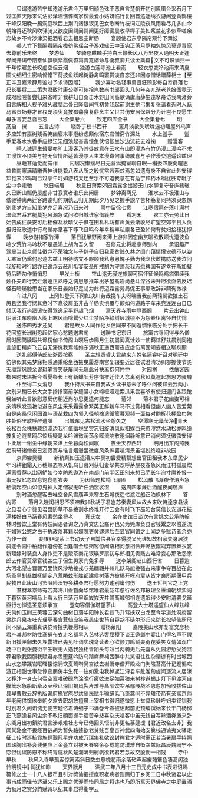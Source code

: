 <!-- { "loadSidebar": true } -->
　　只谓逺游苦宁知逺游乐君今万里归顔色殊不恶自言楚帆开初别鳯凰台采石月下过匡庐天际来试沽彭泽酒憔悴陶家栁最爱小姑妍临行复回首逺逐绣衣游闲登黄鹤楼千峰汉阳晚一鴈洞庭秋西上荆门渚银钗见巴女歌断竹枝词江陵夜风雨看尽几多山今朝始得还秋风吹驿骑又欲度闽闗闽闗闻更好瘴雾晨收早椰子美如浆兰花多似草嗟余恋故乡不肯渉津梁把酒看君去相思空断肠
　　宴顾使君东亭隔帘观竹下舞妓
　　美人竹下舞醉看隔帘栊彷佛瑶台子游戏緑云中玉钩正荡月罗袖忽惊风莫逐青鸾去尊前乐未终
　　梦游仙
　　梦骑苍麒麟手持白玉鞭长风八万里夜入通明天正逢绛阙开谒帝陪羣仙飘飖紫霞佩杳霭青霓旃命与衞叔卿共读金蘂篇文不可识谪归一千年惊寤忽长叹虚空但云烟
　　独游白莲寺池上看雨
　　轻衣忽变冷池雨来清夏圆文细细生密响翛翛下荷披鱼跃起树静禽鸣罢赏淡自忘还非因与僧话赠薛相士【至正辛丑嘉禾薛月鉴过予求诗因赠】
　　我少喜功名轻事勇且狂顾影每自竒磊落七尺长要将二三策为君致时康公卿可俯拾岂数尚书郎回头几何年突兀渐老苍始图竟无成艰险嗟备尝归来省昨非我耕妇自桑击木野田间高歌诵虞唐薛生逺拏舟访我南渚旁自言解相人视予难乆藏脑后骨已隆睂间气初黄我起前谢生弛弓懒复张请看近时人跃马富贵场非才冒权宠湏臾竟披猖鼎食复鼎烹主父世共伤安居保常分为计岂不良愿生毋多言妄念吾已忘
　　大全集巻六
　　钦定四库全书
　　大全集巻七
　　明　髙启　撰
　　五言古诗
　　晓卧丁校书西轩
　　窻月淡欲失昽昽逼初曙屋外鸟声多应知有嘉树残香掩幽寝末事澄纷虑颇似宿东岩僧斋竹深处
　　水上盥手
　　盥手爱春水水香手应緑沄沄细浪起杳杳惊鱼伏怊怅坐沙边流花去难掬
　　赠漫客
　　畸人诚逹生聱叟亦旷士漫客乃其徒放意在云水有山即漫游有竹仍漫止漫吟不求工漫饮不须美与物无留情所适皆漫尔人生本漫寄何事纷戚喜与子作漫交逍遥论兹理
　　昼睡甚适觉而有作
　　闲居况懒拙尽日无营爲掩室聊自眠一榻委四肢向暄思益昏南窻满晴曦吾神谁能絷八表从所之殷忧常苦萦兹焉忽如遗有身不自省此外安得知觉来邻鸡鸣已过亭午时如游钧天还至乐不可追我意在有适宁顾朽木嗤犹胜夸毗子尘中争走驰
　　秋日端居
　　秋意日萧索郊园霜露余岀游无山水聊复守吾庐巷辙久已断山瓢仍屡虚非甘寂寞者谁乐此闲居
　　梦钟离两兄
　　淮水去不极淮山与偕驰钟离两迁客路逺归何期孰云归无期此夕乃见之握手説辛苦杯觞复同持须臾忽惊别我梦方自知虽梦亦足喜况乃归来时
　　雨中留徐七贲
　　江寒宿雨在落叶满村湿留君系君艇莫犯风潮急试问欲归城谁家借簔笠
　　看刈禾
　　农工亦云劳此日始告成往获安可后相催及秋晴父子俱在田札札防有声黄云渐收尽旷望空郊平日入负担归讴歌道中行鸟雀亦羣喜下啄飞且鸣今年幸稍丰私廪各已盈如何有贫妇拾穗犹惸惸
　　晚歩游禇家竹潭
　　落日犹半野闲来潭上游非因恋幽赏聊欲散烦忧澄波鱼噞夕荒竹鸟吟秋不是愚溪上胡为吾久留
　　召修元史将赴京师别内
　　承诏趣严驾晨当赴京师佳徴岂不荣独念与子辞子自归我家贫贱久共之闺门蔼情懽宠德不以姿天寒室仍罄何忍逺去兹王明待防文不暇顾我私悤悤愧子勤为我烹伏雌携防送我泣问我旋轸时行路亦已遥浮云蔽川坻宴安圣所戒胡为守蓬茨我志愿禆国有遂幸在斯加餐待后晤勿作悄悄思
　　早发土桥
　　空山逺无驿逆旅聊可宿怀征候鸣鸡燃带续我烛仆夫昨行苦烂漫睡正熟呼之愧悤悤推车出茅屋髙岩尚悬斗深谷未升旭欲亟去反迟怪石暗屡触思当在家乐日晏始舒足胡为此行迈霜露劳局促王事靡敢辞非闗徇微禄
　　车过八冈
　　上冈如登天下冈如决川劳哉挽车夫呀喘当我前两辕鬭欲摧土石厉且坚我行悯其惫时下息彼肩虽非古羊肠实惧覆与颠如何道路子车来竞连连白日已倾仄我行尚廻邅安得驾逸足平野超飞烟
　　寓天界寺雨中登西阁
　　片云出钟山阴满江东晓幽人阁上寒风雨啼鸎少红尘禁陌净緑树层城绕不为怨春徂离怀自忧悄
　　送陈四秀才还吴
　　君是故乡人同作他乡住同来不同返惆怅临分处手把长干花回望长洲树恐起忆家心愁题送君句
　　送聨书记东归
　　旅寓古寺间得与名僧居时因简牍暇共谛楞伽书倚阁山暝后歩廊月生初屡闻真诠妙一使羁悰舒兹晨别同袍言旋旧精庐飞云自无滞愧我焉能如东浦秋正遥西斋夜应虚伤离固知妄相送聊踟蹰
　　送礼部傅侍郎赴浙西按察
　　圣主想贤哲夫君歘来东姓名简睿听召对明廷中彷佛似其先梦寐相感通秉纶坐西掖曳履游南宫复辍要近居往试澄清功纠郡握使节炎天凛霜风顾余谬珥笔言笑获屡同无端此分袂离抱何忡忡
　　对园桞
　　依依客园桞来时未堪折今看夏条长上有新蝉咽芳序惜推迁佳人念离别秋风莫遽起旅思方骚屑
　　仆至得二女消息
　　我仆持尺书来自我故乡读书意未了呼仆问彼详云我两小女别来稍已长大女手掺掺窗前学缝裳小女啼哑哑走索瓜果尝喜爷有使归迎门各踉跄我坐听此言欲慰意反伤稍近尚尔思更逺何能忘
　　菊邻
　　菊本君子花幽姿可相亲清秋发孤艳似避东风尘采采霜露余繁英正鲜新车马不过赏相看但幽人幽人苦爱菊自是柴桑伦闲园谁与语丛栽四为邻入径朝摘逺循篱暮观频一壶每对酌折花挿盈巾殊胜处俗里歌呼醉遭嗔
　　岀城东见古松流水坐憩久之
　　空潭寒无藻莹净青天长松百余株扶疎绕潭边我行值幽境坐赏忘归旋清风似相娱西来忽漻然水动松亦鸣纷披复沦涟羣鸥尽惊矫疑是龙吟渊微澜荡余晖流响散逺烟静听意已消何须抚徽弦安得卜此居一谢尘中缘朝来潭上坐暮向松间眠
　　夜坐天界西轩
　　明月出东阁照我坐前轩诸僧夜已定寂寞与谁言烟漫萤微度风条蝉罢喧清景虽堪悦终嗟非故园
　　京师尝吴粳
　　新秔粲如玉逺漕来中吴初尝爱精糳想岀官田租我本东臯民少年习耕鉏霜天万穗熟恣啄从饥乌日暮刈获归妻孥共欢呼茅屋夜舂急风雨江村孤晨炊满家香荐以岀网鲈如今幸防恩遨游在南都门前半区田别来想已芜长年盗寸廪补报一事无投匕忽叹息饱食慙农夫
　　为因师题松梢飞瀑图
　　松风散飞瀑夜作涛声急栖鹘起空山如惊鬼神入定僧寂无听任洒袈裟湿
　　送周四孝亷后酒醒夜闻鴈声
　　别时酒忽醒客去唯空舍风雪鴈声来寒生石城夜遥忆渡江船正泊枫林下
　　答内寄
　　落月入晓闺相思不须啼我非秋胡子君岂苏秦妻风从故乡来吹诗逹京县读之见君心宁徒见君靣防草不易絶割水终难开行云会有时飞下巫阳台莫信长安道花枝满楼好白马系春风离愁坐将老
　　真氏女
　　余在史馆日谈次有言姚文公承防翰林时尝饮玉堂有侍妓闽语者询之乃真文忠公裔孙也父为筦库负县官钱鬻之以偿遂流于娼家公愍之白于执政落其籍以嫁院吏黄逮逮后至显官同馆之士闻之多赋诗者余亦为作一首
　　妾恨非缇萦上书动天子自鬻偿县官幸得脱父死谁知故相家失身居狭斜遂令园中柏翻作道傍花当筵唱金缕朔客惊闽语相问忽相怜开笼放鹦鹉弃置舞衣裳新理嫁时装良人身作吏不是贩茶商花钗暎罗扇初与郎相见贵贱古难常妾心那敢怨愿郎去作官莫掌官钱谷生子但生男家门免多辱
　　送李架阁赴山西行省
　　日暮逾大河北望古晋疆万里饶风沙地接戎与羌翩翩并州儿跃马能挽强古来事争夺百战在此场圣皇刬羣雄抚劒定八荒睠兹形胜都建侯树藩方披榛开幙府賔从皆才良所期偃甲兵民物自此康山河罢阻险沃野多耕桑君行愿努力逺别庸何伤
　　送王哲判官之上党
　　羣材萃京师有若奔海川盍簪向华馆唯君最韶年忽行佐名邦辍理金匮编朝辞紫阙下暮宿黄河壖马上看太行日落万里烟峩峩天井闗髙城郁相连遗氓得少安时清罢戈鋋亟行勿惮逺圣意烦承宣
　　登句容僧伽塔望茅山
　　髙登大士塔遥望仙人峰兹峰夫何如玉削三芙蓉云深句曲树日落华阳钟长君昔飞升驾挟双白龙至今学道处洞府留灵踪丹泉夜吐光瑶草春含茸仙应笑我愚尘世茍自容胡不链尔形归来防长松望仙咫尺间不隔云海重真诀傥肯授执鞭愿相从
　　赠杨荥阳
　　嘉陵美山水亦复富文彦杨君产其邦材防性髙狷布衣走名都早入艺林选客屈稷下谈王邀邺中宴岀门得名声不假新旧援匣劒未久埋囊锥已先见吐词实瑰竒读者心欲颤刀鸣鬭夫勇花妥笑女倩如观广场中百戏张曼衍平生眼无人遇我独相善陌头每竝岀两骑无后先喜从免园游慙受狗监荐君歌我固服我赋君亦羡堕筵吟防乌踏席舞裙茜醉中共笑语往徃杂谐谚有时岀城西山水恣攀践岩眠曙猿惊涧饮夏莺啭吴宫妓去榭萧寺僧开殿龙门剥隂苔髙什记题徧欢游正相酣世事忽惊变朋俦半生死一往如激电我棹返江浔君车赴淮甸旋闻逐流人居濠又移汴一身去何赍空槖唯破砚危涂晚行疲欲进足如罥狼来树杪避蝎走灯下见渡河自撑篙水急船断牵及至秋已深旧褐风裂片难寻髙阳饮空吊鄢陵战圣恩忽加怜收拔佐山县卑曹敢云辞执版谒府掾官庖尽炊藜民赋半输绢低飞蓬蒿间不异雉带箭有亲寓京师年老阙供馔欲奉朝夕欢去职胡敢擅晨上宰相书得归遂微愿上堂具珍鲑呼妇卖钗钏我时别君久问讯愧无便空题忆君诗细字书满巻今春被诏起前史预编撰始来长干门杨桞正飞燕逢君风尘余不改旧顔靣握手话苦辛悲喜杂庆唁客中虽无钱自写賖酒劵邀来卧东阁月岀初鎻院君言渉艰难壮志今已倦回头悟前非更名慕蘧瑗【君近改名去非】我闻棠谿金不畏经百链胡为暂失路遽欲老贫贱吾皇奋神武四海始安奠栈通谕夷文驿走征士传时廵抗霓旌肆觐冠星弁功成万瑞集礼欲议封禅君才适时需正若当暑扇手持照国珠胸岀补衮线便应上金銮立对被天眷嗟余沗载笔防璞难自衒幸兹际昌辰魏阙宁不恋但忧误防恩不称终冐谴秋风楚潮满归舸帆欲转君若念故交殷勤一相饯
　　寺中早秋
　　秋风入寺早孤客惊离索斜日数虫悬槐花雨余落砧声起废苑簟色凄髙阁独怜明镜中鬓犹如昨
　　天界翫月
　　洪武二年八月十三日元史成中书表进诏赐纂修之士一十八人银币且引对奬谕擢授庶职老病者则赐归于乡阅二日中秋诸君以史事甫成而佳节适至又乐上赐之优渥而惜同局之将违也乃即所寓天界佛寺之中庭置酒为翫月之赏分韵赋诗以纪其事启得衢字云
